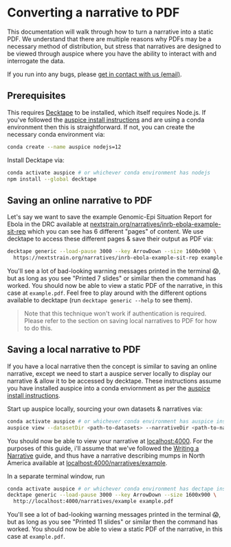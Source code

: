 # Converting a narrative to PDF

This documentation will walk through how to turn a narrative into a static PDF.
We understand that there are multiple reasons why PDFs may be a necessary method of distribution, but stress that narratives are designed to be viewed through auspice where you have the ability to interact with and interrogate the data.

If you run into any bugs, please [get in contact with us (email)](mailto:hello@nextstrain.org).

## Prerequisites

This requires [Decktape](https://github.com/astefanutti/decktape) to be installed, which itself requires Node.js.
If you've followed the [auspice install instructions](../../guides/install/auspice-install.md) and are using a conda environment then this is straightforward.
If not, you can create the necessary conda environment via:

```bash
conda create --name auspice nodejs=12
```

Install Decktape via:
```bash
conda activate auspice # or whichever conda environment has nodejs
npm install --global decktape
```


## Saving an online narrative to PDF

Let's say we want to save the example Genomic-Epi Situation Report for Ebola in the DRC available at [nextstrain.org/narratives/inrb-ebola-example-sit-rep](https://nextstrain.org/narratives/inrb-ebola-example-sit-rep) which you can see has 6 different "pages" of content.
We use decktape to access these different pages & save their output as PDF via:

```bash
decktape generic --load-pause 3000 --key ArrowDown --size 1600x900 \
  https://nextstrain.org/narratives/inrb-ebola-example-sit-rep example.pdf
```
You'll see a lot of bad-looking warning messages printed in the terminal 😱, but as long as you see "Printed 7 slides" or similar then the command has worked.
You should now be able to view a static PDF of the narrative, in this case at `example.pdf`.
Feel free to play around with the different options available to decktape (run `decktape generic --help` to see them).

> Note that this technique won't work if authentication is required. Please refer to the section on saving local narratives to PDF for how to do this.

## Saving a local narrative to PDF

If you have a local narrative then the concept is similar to saving an online narrative, except we need to start a auspice server locally to display our narrative & allow it to be accessed by decktape.
These instructions assume you have installed auspice into a conda enviornment as per the [auspice install instructions](../../guides/install/auspice-install.md).

Start up auspice locally, sourcing your own datasets & narratives via:
```bash
conda activate auspice # or whichever conda environment has auspice installed
auspice view --datasetDir <path-to-datasets> --narrativeDir <path-to-narratives>
```

You should now be able to view your narrative at [localhost:4000](http://localhost:4000).
For the purposes of this guide, i'll assume that we've followed the [Writing a Narrative](how-to-write) guide, and thus have a narrative describing mumps in North America available at [localhost:4000/narratives/example](http://localhost:4000/narratives/example).

In a separate terminal window, run
```bash
conda activate auspice # or whichever conda environment has dectape installed from earlier
decktape generic --load-pause 3000 --key ArrowDown --size 1600x900 \
  http://localhost:4000/narratives/example example.pdf
```
You'll see a lot of bad-looking warning messages printed in the terminal 😱, but as long as you see "Printed 11 slides" or similar then the command has worked.
You should now be able to view a static PDF of the narrative, in this case at `example.pdf`.
